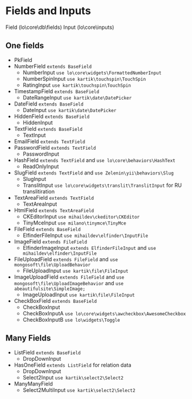 # Fields and Inputs

Field (lo\core\db\fields)  Input (lo\core\inputs)
## One fields
- PkField  
- NumberField ```extends BaseField```
    - NumberInput ```use lo\core\widgets\FormattedNumberInput```
    - NumberSpinInput ```use kartik\touchspin\TouchSpin```
    - RatingInput ```use kartik\touchspin\TouchSpin```
- TimestampField ```extends BaseField```
    - DateRangeInput ```use kartik\date\DatePicker```
- DateField ```extends BaseField```
    - DateInput ```use kartik\date\DatePicker```
- HiddenField ```extends BaseField```
    - HiddenInput
- TextField ```extends BaseField```
    - TextInput
- EmailField ```extends TextField```
- PasswordField ```extends TextField```
    - PasswordInput
- HashField ```extends TextField``` and ```use lo\core\behaviors\HashText```
    - ReadOnlyInput
- SlugField ```extends TextField``` and ```use Zelenin\yii\behaviors\Slug```
    - SlugInput
    - TranslitInput ```use lo\core\widgets\translit\TranslitInput``` for RU translitiration
- TextAreaField ```extends TextField```
    - TextAreaInput
- HtmlField ```extends TextAreaField```
    - CKEditorInput ```use mihaildev\ckeditor\CKEditor```
    - TinyMceInput ```use milano\tinymce\TinyMce```
- FileField ```extends BaseField```
    - ElfinderFileInput ```use mihaildev\elfinder\InputFile```
- ImageField ```extends FileField```
    - ElfinderImageInput ```extends ElfinderFileInput``` and ```use mihaildev\elfinder\InputFile```
- FileUploadField ```extends FileField``` and ```use mongosoft\file\UploadBehavior```
    - FileUploadInput ```use kartik\file\FileInput```
- ImageUploadField ```extends FileField``` and ```use mongosoft\file\UploadImageBehavior``` and ```use abeautifulsite\SimpleImage;```
    - ImageUploadInput ```use kartik\file\FileInput```
- CheckBoxField ```extends BaseField```
    - CheckBoxInput
    - CheckBoxInputA ```use lo\core\widgets\awcheckbox\AwesomeCheckbox```
    - CheckBoxInputB ```use lo\widgets\Toggle```


## Many Fields 
- ListField ```extends BaseField```
    - DropDownInput
- HasOneField ```extends ListField``` for relation data
    - DropDownInput
    - Select2Input ```use kartik\select2\Select2```
- ManyManyField
    - Select2MultiInput ```use kartik\select2\Select2```